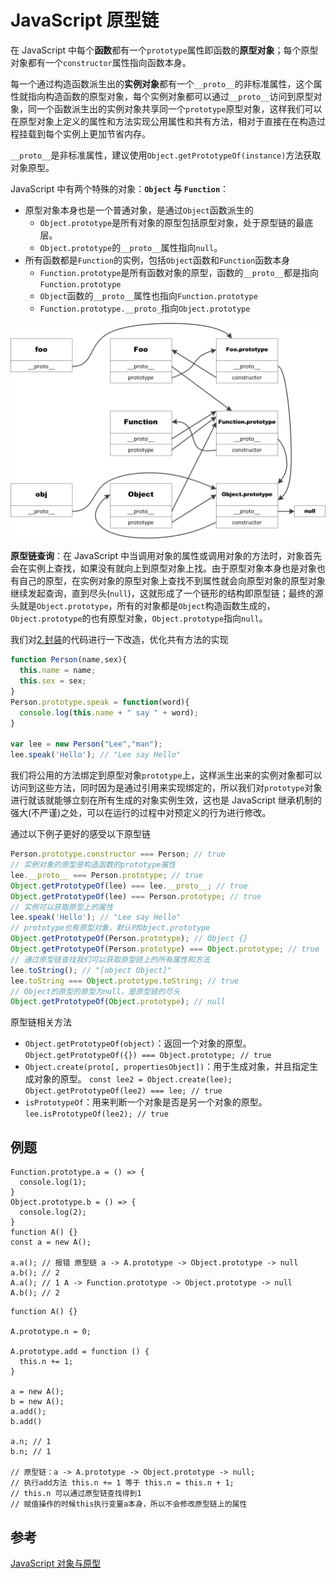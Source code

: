 # JavaScript 原型链

在 JavaScript 中每个**函数**都有一个`prototype`属性即函数的**原型对象**；每个原型对象都有一个`constructor`属性指向函数本身。

每一个通过构造函数派生出的**实例对象**都有一个`__proto__`的非标准属性，这个属性就指向构造函数的原型对象，每个实例对象都可以通过`__proto__`访问到原型对象，同一个函数派生出的实例对象共享同一个`prototype`原型对象，这样我们可以在原型对象上定义的属性和方法实现公用属性和共有方法，相对于直接在在构造过程挂载到每个实例上更加节省内存。

`__proto__`是非标准属性，建议使用`Object.getPrototypeOf(instance)`方法获取对象原型。

JavaScript 中有两个特殊的对象：**`Object` 与 `Function`**：

- 原型对象本身也是一个普通对象，是通过`Object`函数派生的
  - `Object.prototype`是所有对象的原型包括原型对象，处于原型链的最底层。
  - `Object.prototype`的`__proto__`属性指向`null`。
- 所有函数都是`Function`的实例，包括`Object`函数和`Function`函数本身
  - `Function.prototype`是所有函数对象的原型，函数的`__proto__`都是指向`Function.prototype`
  - `Object`函数的`__proto__`属性也指向`Function.prototype`
  - `Function.prototype.__proto_`指向`Object.prototype`

![原型链](../../assets/images/js/prototypeChain.png)

**原型链查询**：在 JavaScript 中当调用对象的属性或调用对象的方法时，对象首先会在实例上查找，如果没有就向上到原型对象上找。由于原型对象本身也是对象也有自己的原型，在实例对象的原型对象上查找不到属性就会向原型对象的原型对象继续发起查询，直到尽头(`null`)，这就形成了一个链形的结构即原型链；最终的源头就是`Object.prototype`，所有的对象都是`Object`构造函数生成的，`Object.prototype`的也有原型对象，`Object.prototype`指向`null`。

我们对[2.封装](./2.封装.md)的代码进行一下改造，优化共有方法的实现

```Javascript
function Person(name,sex){
  this.name = name;
  this.sex = sex;
}
Person.prototype.speak = function(word){
  console.log(this.name + " say " + word);
}

var lee = new Person("Lee","man");
lee.speak('Hello'); // "Lee say Hello"
```

我们将公用的方法绑定到原型对象`prototype`上，这样派生出来的实例对象都可以访问到这些方法，同时因为是通过引用来实现绑定的，所以我们对`prototype`对象进行就该就能够立刻在所有生成的对象实例生效，这也是 JavaScript 继承机制的强大(不严谨)之处，可以在运行的过程中对预定义的行为进行修改。

通过以下例子更好的感受以下原型链

```Javascript
Person.prototype.constructor === Person; // true
// 实例对象的原型是构造函数的prototype属性
lee.__proto__ === Person.prototype; // true
Object.getPrototypeOf(lee) === lee.__proto__; // true
Object.getPrototypeOf(lee) === Person.prototype; // true
// 实例可以获取原型上的属性
lee.speak('Hello'); // "Lee say Hello"
// prototype也有原型对象，默认时Object.prototype
Object.getPrototypeOf(Person.prototype); // Object {}
Object.getPrototypeOf(Person.prototype) === Object.prototype; // true
// 通过原型链查找我们可以获取原型链上的所有属性和方法
lee.toString(); // "[object Object]"
lee.toString === Object.prototype.toString; // true
// Object的原型的原型为null，是原型链的尽头
Object.getPrototypeOf(Object.prototype); // null
```

原型链相关方法

- `Object.getPrototypeOf(object)`：返回一个对象的原型。`Object.getPrototypeOf({}) === Object.prototype; // true`
- `Object.create(proto[, propertiesObject])`：用于生成对象，并且指定生成对象的原型。 `const lee2 = Object.create(lee); Object.getPrototypeOf(lee2) === lee; // true`
- `isPrototypeOf`：用来判断一个对象是否是另一个对象的原型。`lee.isPrototypeOf(lee2); // true`

## 例题

```JS
Function.prototype.a = () => {
  console.log(1);
}
Object.prototype.b = () => {
  console.log(2);
}
function A() {}
const a = new A();

a.a(); // 报错 原型链 a -> A.prototype -> Object.prototype -> null
a.b(); // 2
A.a(); // 1 A -> Function.prototype -> Object.prototype -> null
A.b(); // 2
```

```JS
function A() {}

A.prototype.n = 0;

A.prototype.add = function () {
  this.n += 1;
}

a = new A();
b = new A();
a.add();
b.add()

a.n; // 1
b.n; // 1

// 原型链：a -> A.prototype -> Object.prototype -> null;
// 执行add方法 this.n += 1 等于 this.n = this.n + 1;
// this.n 可以通过原型链查找得到1
// 赋值操作的时候this执行变量a本身，所以不会修改原型链上的属性
```

## 参考

[JavaScript 对象与原型](https://byvoid.com/zhs/blog/javascript-object-prototype/)
